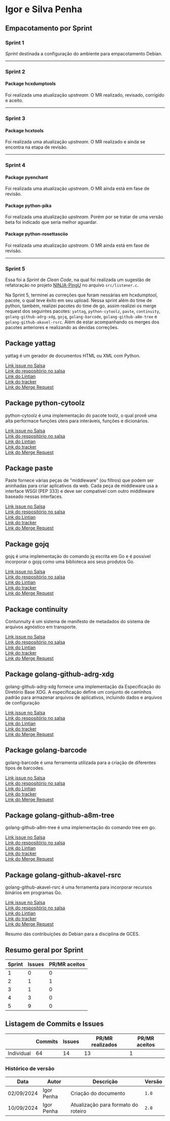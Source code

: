 # Igor e Silva Penha

## Empacotamento por Sprint
### Sprint 1
_Sprint_ destinada a configuração do ambiente para empacotamento Debian.

--- 

### Sprint 2
#### Package hcxdumptools
Foi realizada uma atualização _upstream_. O MR realizado, revisado, corrigido e aceito.

--- 

### Sprint 3
#### Package hcxtools
Foi realizada uma atualização _upstream_. O MR realizado e ainda se encontra na etapa de revisão.

--- 

### Sprint 4
#### Package pyenchant
Foi realizada uma atualização _upstream_. O MR ainda está em fase de revisão.
#### Package python-pika
Foi realizada uma atualização _upstream_. Porém por se tratar de uma versão beta foi indicado que seria melhor aguardar.
#### Package python-rosettasciio
Foi realizada uma atualização _upstream_. O MR ainda está em fase de revisão.

--- 

### Sprint 5
Essa foi a _Sprint_ de _Clean Code_, na qual foi realizada um sugestão de refatoração no projeto 
[NINJA-PingU](https://github.com/OWASP/NINJA-PingU) no arquivo `src/listener.c`.

Na Sprint 5, terminei as correções que foram nessárias em hcxdumptool, pacote, o qual teve êxito em seu upload. Nessa sprint além do time de python, também, realizei pacotes do time de go, assim realizei os merge request dos seguintes pacotes: `yattag`, `python-cytoolz`, `paste`, `continuity`, `golang-github-adrg-xdg`, `gojq`, `golang-barcode`, `golang-github-a8m-tree` e `golang-github-akavel-rsrc`. Além de estar acompanhando os merges dos pacotes anteriores e realizando as devidas correções.

## Package yattag

yattag é um gerador de documentos HTML ou XML com Python.

[Link issue no Salsa](https://salsa.debian.org/debian-brasilia-team/docs/-/issues/308)
<br> [Link do respositório no salsa](https://salsa.debian.org/python-team/packages/yattag)
<br> [Link do Lintian](https://udd.debian.org/lintian/?packages=yattag)
<br> [Link do tracker](https://tracker.debian.org/pkg/yattag)
<br> [Link do Merge Request](https://salsa.debian.org/python-team/packages/yattag/-/merge_requests/4)

## Package python-cytoolz

python-cytoolz é uma implementação do pacote toolz, o qual provê uma alta performace funções úteis para interáveis, funções e dicionários.

[Link issue no Salsa](https://salsa.debian.org/debian-brasilia-team/docs/-/issues/309)
<br> [Link do respositório no salsa](https://salsa.debian.org/python-team/packages/python-cytoolz)
<br> [Link do Lintian](https://udd.debian.org/lintian/?packages=python-cytoolz)
<br> [Link do tracker](https://tracker.debian.org/pkg/python-cytoolz)
<br> [Link do Merge Request](https://salsa.debian.org/python-team/packages/python-cytoolz/-/merge_requests/3)

## Package paste

Paste fornece várias peças de "middleware" (ou filtros) que podem ser aninhadas para criar aplicativos da web. Cada peça de middleware usa a interface WSGI (PEP 333) e deve ser compatível com outro middleware baseado nessas interfaces.

[Link issue no Salsa](https://salsa.debian.org/debian-brasilia-team/docs/-/issues/314)
<br> [Link do respositório no salsa](https://salsa.debian.org/python-team/packages/paste)
<br> [Link do Lintian](https://udd.debian.org/lintian/?packages=paste)
<br> [Link do tracker](https://tracker.debian.org/pkg/paste)
<br> [Link do Merge Request](https://salsa.debian.org/python-team/packages/paste/-/merge_requests/3)

## Package gojq

gojq é uma implementação do comando jq escrita em Go e é possível incorporar o gojq como uma biblioteca aos seus produtos Go.

[Link issue no Salsa](https://salsa.debian.org/debian-brasilia-team/docs/-/issues/320)
<br> [Link do respositório no salsa](https://salsa.debian.org/go-team/packages/gojq)
<br> [Link do Lintian](https://udd.debian.org/lintian/?packages=gojq)
<br> [Link do tracker](https://tracker.debian.org/pkg/gojq)
<br> [Link do Merge Request](https://salsa.debian.org/go-team/packages/gojq/-/merge_requests/2)

## Package continuity

Contunnuity é um sistema de manifesto de metadados do sistema de arquivos agnóstico em transporte.

[Link issue no Salsa](https://salsa.debian.org/debian-brasilia-team/docs/-/issues/316)
<br> [Link do respositório no salsa](https://salsa.debian.org/go-team/packages/continuity)
<br> [Link do Lintian](https://udd.debian.org/lintian/?packages=continuity)
<br> [Link do tracker](https://tracker.debian.org/pkg/continuity)
<br> [Link do Merge Request](https://salsa.debian.org/go-team/packages/continuity/-/merge_requests/5)

## Package golang-github-adrg-xdg

golang-github-adrg-xdg fornece uma implementação da Especificação do Diretório Base XDG. A especificação define um conjunto de caminhos padrão para armazenar arquivos de aplicativos, incluindo dados e arquivos de configuração

[Link issue no Salsa](https://salsa.debian.org/debian-brasilia-team/docs/-/issues/318)
<br> [Link do respositório no salsa](https://salsa.debian.org/go-team/packages/golang-github-adrg-xdg)
<br> [Link do Lintian](https://udd.debian.org/lintian/?packages=golang-github-adrg-xdg)
<br> [Link do tracker](https://tracker.debian.org/pkg/golang-github-adrg-xdg)
<br> [Link do Merge Request](https://salsa.debian.org/go-team/packages/golang-github-adrg-xdg/-/merge_requests/3)

## Package golang-barcode

golang-barcode é uma ferramenta utilizada para a criação de diferentes tipos de barcodes.

[Link issue no Salsa](https://salsa.debian.org/debian-brasilia-team/docs/-/issues/323)
<br> [Link do respositório no salsa](https://salsa.debian.org/go-team/packages/golang-barcode)
<br> [Link do Lintian](https://udd.debian.org/lintian/?packages=golang-barcode)
<br> [Link do tracker](https://tracker.debian.org/pkg/golang-barcode)
<br> [Link do Merge Request](https://salsa.debian.org/go-team/packages/golang-barcode/-/merge_requests/6)

## Package golang-github-a8m-tree

golang-github-a8m-tree é uma implementação do comando tree em go.

[Link issue no Salsa](https://salsa.debian.org/debian-brasilia-team/docs/-/issues/326)
<br> [Link do respositório no salsa](https://salsa.debian.org/go-team/packages/golang-github-a8m-tree)
<br> [Link do Lintian](https://udd.debian.org/lintian/?packages=golang-github-a8m-tree)
<br> [Link do tracker](https://tracker.debian.org/pkg/golang-github-a8m-tree)
<br> [Link do Merge Request](https://salsa.debian.org/go-team/packages/golang-github-a8m-tree/-/merge_requests/3)

## Package golang-github-akavel-rsrc

golang-github-akavel-rsrc é uma ferramenta para incorporar recursos binários em programas Go.

[Link issue no Salsa](https://salsa.debian.org/debian-brasilia-team/docs/-/issues/327)
<br> [Link do respositório no salsa](https://salsa.debian.org/go-team/packages/golang-github-akavel-rsrc)
<br> [Link do Lintian](https://udd.debian.org/lintian/?packages=golang-github-akavel-rsrc)
<br> [Link do tracker](https://tracker.debian.org/pkg/golang-github-akavel-rsrc)
<br> [Link do Merge Request](https://salsa.debian.org/go-team/packages/golang-github-akavel-rsrc/-/merge_requests/3)

Resumo das contribuições do Debian para a disciplina de GCES.

## **Resumo geral por Sprint**
|Sprint|Issues|PR/MR aceitos|
|------|------|-------------|
|1     |0     |0            |
|2     |1     |1            |
|3     |1     |0            |
|4     |3     |0            |
|5     |9     |0            |

## **Listagem de Commits e Issues**
|          |Commits|Issues|PR/MR realizados|PR/MR aceitos|
|----------|-------|------|----------------|-------------|
|Individual|64     |14    |13              |1            |


### Histórico de versão

|Data|Autor|Descrição|Versão|
|----|------|------|----|
| 02/09/2024 | Igor Penha | Criação do documento | `1.0` |
| 10/09/2024 | Igor Penha | Atualização para formato do roteiro | `2.0` |
